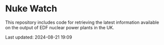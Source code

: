 # Nuke Watch

This repository includes code for retrieving the latest information available on the output of EDF nuclear power plants in the UK.

Last updated: 2024-08-21 19:09